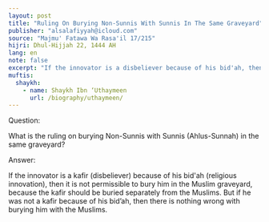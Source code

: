 ```yaml
---
layout: post
title: "Ruling On Burying Non-Sunnis With Sunnis In The Same Graveyard"
publisher: "alsalafiyyah@icloud.com"
source: "Majmu' Fatawa Wa Rasa'il 17/215"
hijri: Dhul-Hijjah 22, 1444 AH
lang: en
note: false
excerpt: "If the innovator is a disbeliever because of his bid'ah, then it is not permissible to bury him in the Muslim graveyard, because the kafir should be buried separately from the Muslims."
muftis:
  shaykh: 
    - name: Shaykh Ibn ‘Uthaymeen
      url: /biography/uthaymeen/
---
```


Question: 

What is the ruling on burying Non-Sunnis with Sunnis (Ahlus-Sunnah) in the same graveyard?

Answer: 

If the innovator is a kafir (disbeliever) because of his bid'ah (religious innovation), then it is not permissible to bury him in the Muslim graveyard, because the kafir should be buried separately from the Muslims. But if he was not a kafir because of his bid’ah, then there is nothing wrong with burying him with the Muslims.
